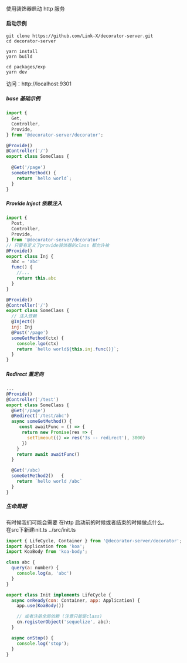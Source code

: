 使用装饰器启动 http 服务
#### 启动示例
`git clone https://github.com/Link-X/decorator-server.git`  
`cd decorator-server`  

`yarn install`  
`yarn build`  

`cd packages/exp`  
`yarn dev`  

访问：http://localhost:9301  

##### base 基础示例
```javascript
import {
  Get,
  Controller,
  Provide,
} from '@decorator-server/decorator';

@Provide()
@Controller('/')
export class SomeClass {
  
  @Get('/page')
  someGetMethod() {
    return `hello world`;
  }
}
```

##### Provide Inject 依赖注入
```javascript
import {
  Post,
  Controller,
  Provide,
} from '@decorator-server/decorator'
// 只要有定义了provide装饰器的class 都允许被
@Provide()
export class Inj {
  abc = 'abc'
  func() {
    //... 
    return this.abc
  }
}

@Provide()
@Controller('/')
export class SomeClass {
  // 注入依赖
  @Inject()
  inj: Inj
  @Post('/page')
  someGetMethod(ctx) {
    console.lgo(ctx)
    return `hello world${this.inj.func()}`;
  }
}
```

##### Redirect 重定向
```javascript
... 
@Provide()
@Controller('/test')
export class SomeClass {
  @Get('/page')
  @Redirect('/test/abc')
  async someGetMethod() {
     const awaitFunc = () => {
      return new Promise(res => {
        setTimeout(() => res('3s -- redirect'), 3000)
      })
    }
    return await awaitFunc()
  }

  @Get('/abc)
  someGetMethod2()   {
    return `hello world /abc`
  }
}
```

##### 生命周期
有时候我们可能会需要 在http 启动前的时候或者结束的时候做点什么。  
在src下新建init.ts
../src/init.ts
```javascript
import { LifeCycle, Container } from '@decorator-server/decorator';
import Application from 'koa';
import KoaBody from 'koa-body';

class abc {
  query(a: number) {
    console.log(a, 'abc')
  }
}

export class Init implements LifeCycle {
  async onReady(con: Container, app: Application) {
    app.use(KoaBody())

    // 或者注册全局依赖 (注意只能是class)
    cn.registerObject('sequelize', abc);
  }

  async onStop() {
    console.log('stop');
  }
}
```

